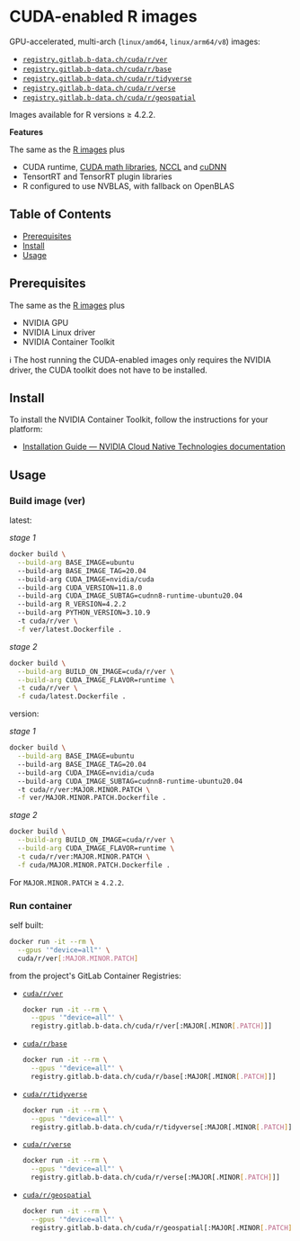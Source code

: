 # CUDA-enabled R images

GPU-accelerated, multi-arch (`linux/amd64`, `linux/arm64/v8`) images:

* [`registry.gitlab.b-data.ch/cuda/r/ver`](https://gitlab.b-data.ch/cuda/r/ver/container_registry)
* [`registry.gitlab.b-data.ch/cuda/r/base`](https://gitlab.b-data.ch/cuda/r/base/container_registry)
* [`registry.gitlab.b-data.ch/cuda/r/tidyverse`](https://gitlab.b-data.ch/cuda/r/tidyverse/container_registry)
* [`registry.gitlab.b-data.ch/cuda/r/verse`](https://gitlab.b-data.ch/cuda/r/verse/container_registry)
* [`registry.gitlab.b-data.ch/cuda/r/geospatial`](https://gitlab.b-data.ch/cuda/r/geospatial/container_registry)

Images available for R versions ≥ 4.2.2.

**Features**

The same as the [R images](README.md#r-docker-stack)
plus

* CUDA runtime,
  [CUDA math libraries](https://developer.nvidia.com/gpu-accelerated-libraries),
  [NCCL](https://developer.nvidia.com/nccl) and
  [cuDNN](https://developer.nvidia.com/cudnn)
* TensortRT and TensorRT plugin libraries
* R configured to use NVBLAS, with fallback on OpenBLAS

## Table of Contents

* [Prerequisites](#prerequisites)
* [Install](#install)
* [Usage](#usage)

## Prerequisites

The same as the [R images](README.md#prerequisites) plus

* NVIDIA GPU
* NVIDIA Linux driver
* NVIDIA Container Toolkit

:information_source: The host running the CUDA-enabled images only requires the
NVIDIA driver, the CUDA toolkit does not have to be installed.

## Install

To install the NVIDIA Container Toolkit, follow the instructions for your
platform:

* [Installation Guide &mdash; NVIDIA Cloud Native Technologies documentation](https://docs.nvidia.com/datacenter/cloud-native/container-toolkit/install-guide.html#supported-platforms)

## Usage

### Build image (ver)

latest:

*stage 1*

```bash
docker build \
  --build-arg BASE_IMAGE=ubuntu
  --build-arg BASE_IMAGE_TAG=20.04
  --build-arg CUDA_IMAGE=nvidia/cuda
  --build-arg CUDA_VERSION=11.8.0
  --build-arg CUDA_IMAGE_SUBTAG=cudnn8-runtime-ubuntu20.04
  --build-arg R_VERSION=4.2.2
  --build-arg PYTHON_VERSION=3.10.9
  -t cuda/r/ver \
  -f ver/latest.Dockerfile .
```

*stage 2*

```bash
docker build \
  --build-arg BUILD_ON_IMAGE=cuda/r/ver \
  --build-arg CUDA_IMAGE_FLAVOR=runtime \
  -t cuda/r/ver \
  -f cuda/latest.Dockerfile .
```

version:

*stage 1*

```bash
docker build \
  --build-arg BASE_IMAGE=ubuntu
  --build-arg BASE_IMAGE_TAG=20.04
  --build-arg CUDA_IMAGE=nvidia/cuda
  --build-arg CUDA_IMAGE_SUBTAG=cudnn8-runtime-ubuntu20.04
  -t cuda/r/ver:MAJOR.MINOR.PATCH \
  -f ver/MAJOR.MINOR.PATCH.Dockerfile .
```

*stage 2*

```bash
docker build \
  --build-arg BUILD_ON_IMAGE=cuda/r/ver \
  --build-arg CUDA_IMAGE_FLAVOR=runtime \
  -t cuda/r/ver:MAJOR.MINOR.PATCH \
  -f cuda/MAJOR.MINOR.PATCH.Dockerfile .
```

For `MAJOR.MINOR.PATCH` ≥ `4.2.2`.

### Run container

self built:

```bash
docker run -it --rm \
  --gpus '"device=all"' \
  cuda/r/ver[:MAJOR.MINOR.PATCH]
```

from the project's GitLab Container Registries:

* [`cuda/r/ver`](https://gitlab.b-data.ch/cuda/r/ver/container_registry)  
  ```bash
  docker run -it --rm \
    --gpus '"device=all"' \
    registry.gitlab.b-data.ch/cuda/r/ver[:MAJOR[.MINOR[.PATCH]]]
  ```
* [`cuda/r/base`](https://gitlab.b-data.ch/cuda/r/base/container_registry)  
  ```bash
  docker run -it --rm \
    --gpus '"device=all"' \
    registry.gitlab.b-data.ch/cuda/r/base[:MAJOR[.MINOR[.PATCH]]]
  ```
* [`cuda/r/tidyverse`](https://gitlab.b-data.ch/cuda/r/tidyverse/container_registry)  
  ```bash
  docker run -it --rm \
    --gpus '"device=all"' \
    registry.gitlab.b-data.ch/cuda/r/tidyverse[:MAJOR[.MINOR[.PATCH]]]
  ```
* [`cuda/r/verse`](https://gitlab.b-data.ch/cuda/r/verse/container_registry)  
  ```bash
  docker run -it --rm \
    --gpus '"device=all"' \
    registry.gitlab.b-data.ch/cuda/r/verse[:MAJOR[.MINOR[.PATCH]]]
  ```
* [`cuda/r/geospatial`](https://gitlab.b-data.ch/cuda/r/geospatial/container_registry)  
  ```bash
  docker run -it --rm \
    --gpus '"device=all"' \
    registry.gitlab.b-data.ch/cuda/r/geospatial[:MAJOR[.MINOR[.PATCH]]]
  ```
